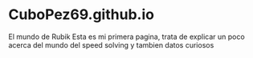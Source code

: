 # CuboPez69.github.io
El mundo de Rubik
Esta es mi primera pagina, trata de explicar un poco acerca del mundo del speed solving y tambien datos curiosos
